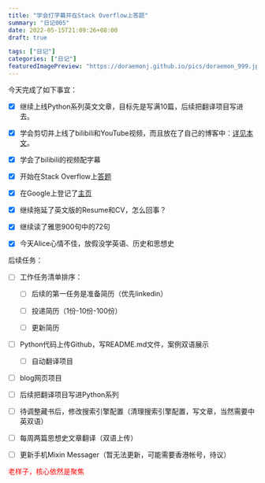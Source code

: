 ```yaml
---
title: "学会打字幕并在Stack Overflow上答题"
summary: "日记005"
date: 2022-05-15T21:09:26+08:00
draft: true

tags: ["日记"]
categories: ["日记"]
featuredImagePreview: "https://doraemonj.github.io/pics/doraemon_999.jpeg"
---
```


今天完成了如下事宜：

-   [x] 继续上线Python系列英文文章，目标先是写满10篇，后续把翻译项目写进去。
-   [x] 学会剪切并上线了bilibili和YouTube视频，而且放在了自己的博客中：[详见本文](https://doraemonj.github.io/zh-cn/discovery-channel-full-episodes-the-truth-about-the-bermuda-triangle/)。
-   [x] 学会了bilibili的视频配字幕
-   [x] 开始在Stack Overflow上[答题](https://stackoverflow.com/questions/68885174/hugo-expanding-fenced-code-in-a-post-by-default/72246339#72246339)
-   [x] 在Google上登记了[主页](https://doraemonj.github.io/)
-   [x] 继续拖延了英文版的Resume和CV，怎么回事？
-   [x] 继续读了雅思900句中的72句
-   [x] 今天Alice心情不佳，放假没学英语、历史和思想史



后续任务：

-   [ ] 工作任务清单排序：

    -   [ ] 后续的第一任务是准备简历（优先linkedin）

    -   [ ] 投递简历（1份-10份-100份）

    -   [ ] 更新简历
-   [ ] Python代码上传Github，写README.md文件，案例双语展示

    -   [ ] 自动翻译项目
-   [ ] blog网页项目
-   [ ] 后续把翻译项目写进Python系列



-   [ ] 待调整藏书后，修改搜索引擎配置（清理搜索引擎配置，写文章，当然需要中英双语）
-   [ ] 每周两篇思想史文章翻译（双语上传）

-   [ ] 更新手机Mixin Messager（暂无法更新，可能需要香港帐号，待议）



<font color='red'> 老样子，核心依然是聚焦</font>

